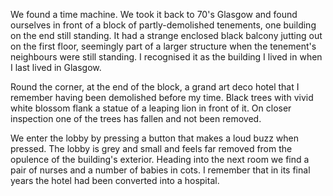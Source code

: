 We found a time machine. We took it back to 70's Glasgow and found ourselves in front of a block of partly-demolished tenements, one building on the end still standing. It had a strange enclosed black balcony jutting out on the first floor, seemingly part of a larger structure when the tenement's neighbours were still standing. I recognised it as the building I lived in when I last lived in Glasgow.

Round the corner, at the end of the block, a grand art deco hotel that I remember having been demolished before my time. Black trees with vivid white blossom flank a statue of a leaping lion in front of it. On closer inspection one of the trees has fallen and not been removed.

We enter the lobby by pressing a button that makes a loud buzz when pressed. The lobby is grey and small and feels far removed from the opulence of the building's exterior. Heading into the next room we find a pair of nurses and a number of babies in cots. I remember that in its final years the hotel had been converted into a hospital.